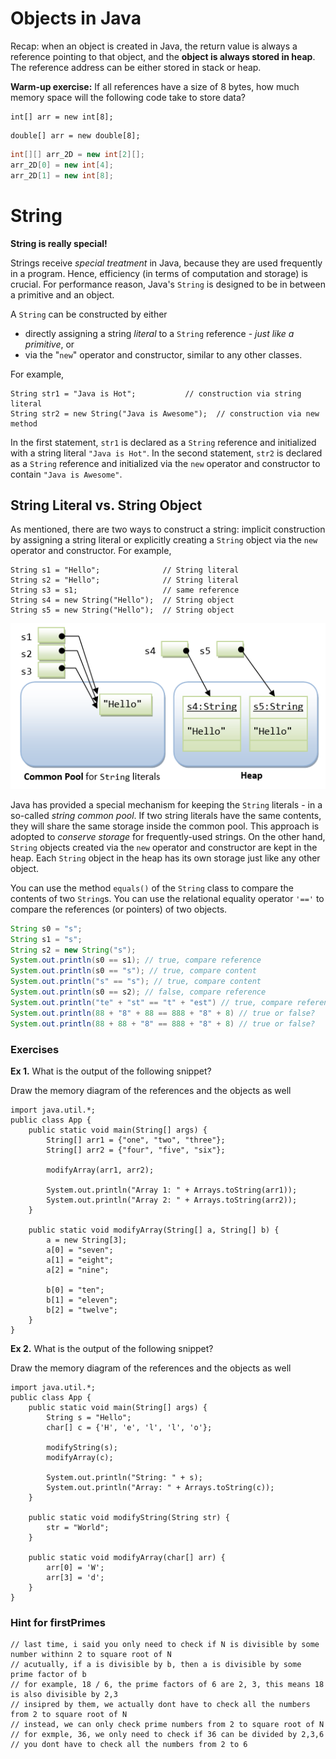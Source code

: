 # Objects in Java

Recap: when an object is created in Java, the return value is always a reference pointing to that object, and the **object is always stored in heap**. The reference address can be either stored in stack or heap.

**Warm-up exercise:** If all references have a size of 8 bytes, how much memory space will the following code take to store data?

```
int[] arr = new int[8];
```

```
double[] arr = new double[8];
```

```Java
int[][] arr_2D = new int[2][];
arr_2D[0] = new int[4];
arr_2D[1] = new int[8];
```

# String

**String is really special!**

Strings receive *special treatment* in Java, because they are used frequently in a program. Hence, efficiency (in terms of computation and storage) is crucial. For performance reason, Java's `String` is designed to be in between a primitive and an object.

A `String` can be constructed by either

- directly assigning a string *literal* to a `String` reference - *just like a primitive*, or
- via the "`new`" operator and constructor, similar to any other classes.

For example,

```
String str1 = "Java is Hot";           // construction via string literal
String str2 = new String("Java is Awesome");  // construction via new method
```

In the first statement, `str1` is declared as a `String` reference and initialized with a string literal `"Java is Hot"`. In the second statement, `str2` is declared as a `String` reference and initialized via the `new` operator and constructor to contain `"Java is Awesome"`.

## String Literal vs. String Object

As mentioned, there are two ways to construct a string: implicit construction by assigning a string literal or explicitly creating a `String` object via the `new` operator and constructor. For example,

```
String s1 = "Hello";              // String literal
String s2 = "Hello";              // String literal
String s3 = s1;                   // same reference
String s4 = new String("Hello");  // String object
String s5 = new String("Hello");  // String object
```

![c6637d410f0c4ef0d4aef1cafe71942d.png](./_resources/c6637d410f0c4ef0d4aef1cafe71942d.png)

Java has provided a special mechanism for keeping the `String` literals - in a so-called *string common pool*. If two string literals have the same contents, they will share the same storage inside the common pool. This approach is adopted to *conserve storage* for frequently-used strings. On the other hand, `String` objects created via the `new` operator and constructor are kept in the heap. Each `String` object in the heap has its own storage just like any other object.

You can use the method `equals()` of the `String` class to compare the contents of two `String`s. You can use the relational equality operator `'=='` to compare the references (or pointers) of two objects.

```Java
String s0 = "s";
String s1 = "s";
String s2 = new String("s");
System.out.println(s0 == s1); // true, compare reference
System.out.println(s0 == "s"); // true, compare content
System.out.println("s" == "s"); // true, compare content
System.out.println(s0 == s2); // false, compare reference
System.out.println("te" + "st" == "t" + "est") // true, compare reference
System.out.println(88 + "8" + 88 == 888 + "8" + 8) // true or false?
System.out.println(88 + 88 + "8" == 888 + "8" + 8) // true or false?
```

### Exercises

**Ex 1.** What is the output of the following snippet?

Draw the memory diagram of the references and the objects as well

```
import java.util.*;
public class App {
    public static void main(String[] args) {
        String[] arr1 = {"one", "two", "three"};
        String[] arr2 = {"four", "five", "six"};
        
        modifyArray(arr1, arr2);
        
        System.out.println("Array 1: " + Arrays.toString(arr1));
        System.out.println("Array 2: " + Arrays.toString(arr2));
    }
    
    public static void modifyArray(String[] a, String[] b) {
        a = new String[3];
        a[0] = "seven";
        a[1] = "eight";
        a[2] = "nine";
        
        b[0] = "ten";
        b[1] = "eleven";
        b[2] = "twelve";
    }
}
```

**Ex 2.** What is the output of the following snippet?

Draw the memory diagram of the references and the objects as well

```
import java.util.*;
public class App {
    public static void main(String[] args) {
        String s = "Hello";
        char[] c = {'H', 'e', 'l', 'l', 'o'};
        
        modifyString(s);
        modifyArray(c);
        
        System.out.println("String: " + s);
        System.out.println("Array: " + Arrays.toString(c));
    }
    
    public static void modifyString(String str) {
        str = "World";
    }
    
    public static void modifyArray(char[] arr) {
        arr[0] = 'W';
        arr[3] = 'd';
    }
}
```

### Hint for firstPrimes
```
// last time, i said you only need to check if N is divisible by some number withinn 2 to square root of N
// acutually, if a is divisible by b, then a is divisible by some prime factor of b
// for example, 18 / 6, the prime factors of 6 are 2, 3, this means 18 is also divisible by 2,3
// insipred by them, we actually dont have to check all the numbers from 2 to square root of N
// instead, we can only check prime numbers from 2 to square root of N
// for exmple, 36, we only need to check if 36 can be divided by 2,3,6
// you dont have to check all the numbers from 2 to 6
```
